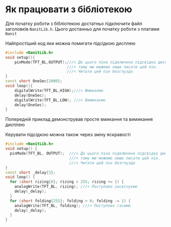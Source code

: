 # Як працювати з бібліотекою

Для початку роботи з бібліотекою достатньо підключити файл заголовків `NanitLib.h`.
Цього достанньо для початку роботи з платами `Nanit`

Найпростіший код яки можна помигати підсідкою дисплею

```cpp
#include <NanitLib.h>
void setup(){
    pinMode(TFT_BL,OUTPUT);///< До цього піна підключена підсвідка дисплею
                           ///< тому ми можемо лише писати цей пін.
                           ///< Читати цей пін безглуздо
}
const short OneSec{1000};
void loop(){
    digitalWrite(TFT_BL,HIGH);///< Вмикаємо
    delay(OneSec);
    digitalWrite(TFT_BL,LOW); ///< Вимикаємо
    delay(OneSec);
}
```

Попередній приклад демонстрував просте вмикання та вимикання дисплею

Керувати підсідкою можна також через зміну яскравості


```cpp
#include <NanitLib.h>
void setup() {
  pinMode(TFT_BL, OUTPUT);  ///< До цього піна підключена підсвідка дисплею
                            ///< тому ми можемо лише писати цей пін.
                            ///< Читати цей пін безглуздо
}
const short _delay{3};
void loop() {
  for (short rizing{0}; rizing < 255; rizing += 1) {
    analogWrite(TFT_BL, rizing); ///< Поступово засвічуємо
    delay(_delay);
  }
  for (short folding{255}; folding > 0; folding -= 1) {
    analogWrite(TFT_BL, folding); ///< Поступово гасимо
    delay(_delay);
  }
}
```